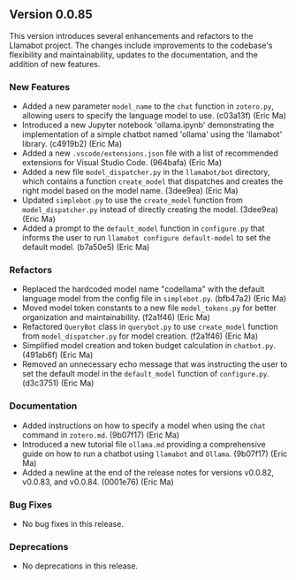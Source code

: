 ## Version 0.0.85

This version introduces several enhancements and refactors to the Llamabot project. The changes include improvements to the codebase's flexibility and maintainability, updates to the documentation, and the addition of new features.

### New Features

- Added a new parameter `model_name` to the `chat` function in `zotero.py`, allowing users to specify the language model to use. (c03a13f) (Eric Ma)
- Introduced a new Jupyter notebook 'ollama.ipynb' demonstrating the implementation of a simple chatbot named 'ollama' using the 'llamabot' library. (c4919b2) (Eric Ma)
- Added a new `.vscode/extensions.json` file with a list of recommended extensions for Visual Studio Code. (964bafa) (Eric Ma)
- Added a new file `model_dispatcher.py` in the `llamabot/bot` directory, which contains a function `create_model` that dispatches and creates the right model based on the model name. (3dee9ea) (Eric Ma)
- Updated `simplebot.py` to use the `create_model` function from `model_dispatcher.py` instead of directly creating the model. (3dee9ea) (Eric Ma)
- Added a prompt to the `default_model` function in `configure.py` that informs the user to run `llamabot configure default-model` to set the default model. (b7a50e5) (Eric Ma)

### Refactors

- Replaced the hardcoded model name "codellama" with the default language model from the config file in `simplebot.py`. (bfb47a2) (Eric Ma)
- Moved model token constants to a new file `model_tokens.py` for better organization and maintainability. (f2a1f46) (Eric Ma)
- Refactored `QueryBot` class in `querybot.py` to use `create_model` function from `model_dispatcher.py` for model creation. (f2a1f46) (Eric Ma)
- Simplified model creation and token budget calculation in `chatbot.py`. (491ab6f) (Eric Ma)
- Removed an unnecessary echo message that was instructing the user to set the default model in the `default_model` function of `configure.py`. (d3c3751) (Eric Ma)

### Documentation

- Added instructions on how to specify a model when using the `chat` command in `zotero.md`. (9b07f17) (Eric Ma)
- Introduced a new tutorial file `ollama.md` providing a comprehensive guide on how to run a chatbot using `llamabot` and `Ollama`. (9b07f17) (Eric Ma)
- Added a newline at the end of the release notes for versions v0.0.82, v0.0.83, and v0.0.84. (0001e76) (Eric Ma)

### Bug Fixes

- No bug fixes in this release.

### Deprecations

- No deprecations in this release.
